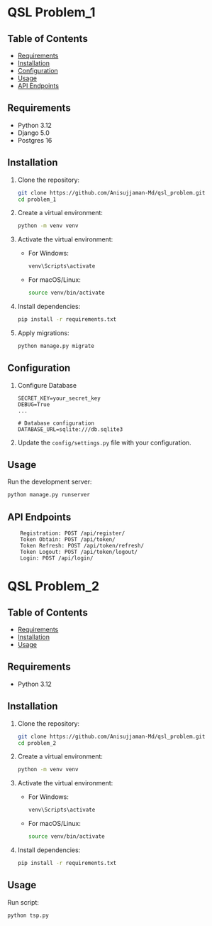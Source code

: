 # QSL Problem_1

## Table of Contents

- [Requirements](#requirements)
- [Installation](#installation)
- [Configuration](#configuration)
- [Usage](#usage)
- [API Endpoints](#api-endpoints)

## Requirements

- Python 3.12
- Django 5.0
- Postgres 16

## Installation

1. Clone the repository:

    ```bash
    git clone https://github.com/Anisujjaman-Md/qsl_problem.git
    cd problem_1
    ```

2. Create a virtual environment:

    ```bash
    python -m venv venv
    ```

3. Activate the virtual environment:

    - For Windows:

        ```bash
        venv\Scripts\activate
        ```

    - For macOS/Linux:

        ```bash
        source venv/bin/activate
        ```

4. Install dependencies:

    ```bash
    pip install -r requirements.txt
    ```

5. Apply migrations:

    ```bash
    python manage.py migrate
    ```

## Configuration

1. Configure Database

    ```env
    SECRET_KEY=your_secret_key
    DEBUG=True
    ...

    # Database configuration
    DATABASE_URL=sqlite:///db.sqlite3
    ```

2. Update the `config/settings.py` file with your configuration.

## Usage

Run the development server:

```bash
python manage.py runserver
```

## API Endpoints

``` 
    Registration: POST /api/register/
    Token Obtain: POST /api/token/
    Token Refresh: POST /api/token/refresh/
    Token Logout: POST /api/token/logout/
    Login: POST /api/login/
```


# QSL Problem_2

## Table of Contents

- [Requirements](#requirements)
- [Installation](#installation)
- [Usage](#usage)

## Requirements

- Python 3.12

## Installation

1. Clone the repository:

    ```bash
    git clone https://github.com/Anisujjaman-Md/qsl_problem.git
    cd problem_2
    ```

2. Create a virtual environment:

    ```bash
    python -m venv venv
    ```

3. Activate the virtual environment:

    - For Windows:

        ```bash
        venv\Scripts\activate
        ```

    - For macOS/Linux:

        ```bash
        source venv/bin/activate
        ```

4. Install dependencies:

    ```bash
    pip install -r requirements.txt
    ```

## Usage
Run script:

```bash
python tsp.py
```